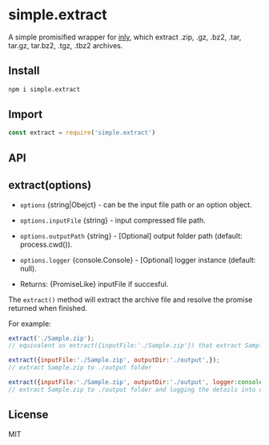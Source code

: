 # simple.extract

A simple promisified wrapper for [inly](https://www.npmjs.com/package/inly), which extract .zip, .gz, .bz2, .tar, tar.gz, tar.bz2, .tgz, .tbz2 archives.

## Install
```bash
npm i simple.extract
```
## Import
```js
const extract = require('simple.extract')
```

## API
## extract(options)
* `options` {string|Obejct} - can be the input file path or an option object.
* `options.inputFile` {string} - input compressed file path.
* `options.outputPath` {string} - [Optional] output folder path (default: process.cwd()).
* `options.logger` {console.Console} - [Optional] logger instance (default: null).

* Returns: {PromiseLike<string>} inputFile if succesful.

The `extract()` method will extract the archive file and resolve the promise returned when finished.

For example:

```js
extract('./Sample.zip');
// equivalent as extract({inputFile:'./Sample.zip'}) that extract Sample.zip file to process.cwd().

extract({inputFile:'./Sample.zip', outputDir:'./output',});
// extract Sample.zip to ./output folder

extract({inputFile:'./Sample.zip', outputDir:'./output', logger:console});
// extract Sample.zip to ./output folder and logging the details into console (can be replaced with any logger that has logger.log() function implemented).
```

## License
MIT
